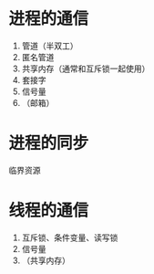 # 进程的通信
1. 管道（半双工）
2. 匿名管道
3. 共享内存（通常和互斥锁一起使用）
4. 套接字
5. 信号量
6. （邮箱）

# 进程的同步
临界资源


# 线程的通信
1. 互斥锁、条件变量、读写锁
2. 信号量
3. （共享内存）
